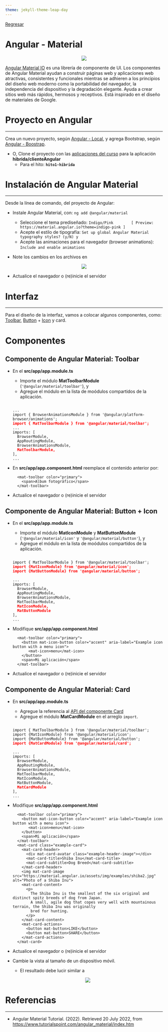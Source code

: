```yaml
---
theme: jekyll-theme-leap-day
---
```


[Regresar](/DAWM/)

Angular - Material 
==================

<p align="center">
  <img src="imagenes/angular_material.jfif">
</p>


[Angular Material IO](https://material.angular.io/) es una librería de componente de UI. Los componentes de Angular Material ayudan a construir páginas web y aplicaciones web atractivas, consistentes y funcionales mientras se adhieren a los principios del diseño web moderno como la portabilidad del navegador, la independencia del dispositivo y la degradación elegante. Ayuda a crear sitios web más rápidos, hermosos y receptivos. Está inspirado en el diseño de materiales de Google.

Proyecto en Angular
===================

* * *

Crea un nuevo proyecto, según [Angular - Local](https://dawfiec.github.io/DAWM/tutoriales/angular_local.html), y agrega Bootstrap, según [Angular - Boostrap](https://dawfiec.github.io/DAWM/tutoriales/angular_bootstrap.html).

* O, Clone el proyecto con las [aplicaciones del curso](https://github.com/DAWFIEC/DAWM-apps) para la aplicación **hibrida/clienteAngular**
    - Para el hito: **`hito1-hibrida`**

Instalación de Angular Material
===============================

* * *

Desde la línea de comando, del proyecto de Angular:

* Instale Angular Material, con: `ng add @angular/material`
  + Seleccione el tema prediseñado: `Indigo/Pink        [ Preview: https://material.angular.io?theme=indigo-pink ]`
  + Acepte el estilo de tipografía: `Set up global Angular Material typography styles? (y/N) y`
  + Acepte las animaciones para el navegador (browser animations): `Include and enable animations`

* Note los cambios en los archivos en

<p align="center">
  <img src="imagenes/angular_material_instalacion.png">
</p>

* Actualice el navegador o (re)inicie el servidor

Interfaz
========

* * *

Para el diseño de la interfaz, vamos a colocar algunos componentes, como: [Toolbar](https://material.angular.io/components/toolbar/api), [Button](https://material.angular.io/components/button/overview) + [Icon](https://material.angular.io/components/icon/api) y card.


Componentes
===========

**Componente de Angular Material:** Toolbar
-------------------------------------------

* En el **src/app/app.module.ts**
  + Importe el módulo **MatToolbarModule** (`'@angular/material/toolbar'`), y 
  + Agregue el módulo en la lista de moódulos compartidos de la aplicación.
 
  <pre><code>
  ...  
  import { BrowserAnimationsModule } from '@angular/platform-browser/animations';  
  <b style="color: red">import { MatToolbarModule } from '@angular/material/toolbar';</b>
  ...  
  imports: [  
    BrowserModule,  
    AppRoutingModule,  
    BrowserAnimationsModule,  
    <b style="color: red">MatToolbarModule,</b>
  ],  
  ...
  </code></pre>

* En **src/app/app.component.html** reemplace el contenido anterior por:

  ```
    <mat-toolbar color="primary">
      <span>Album fotográfico</span>
    </mat-toolbar>
  ```  

* Actualice el navegador o (re)inicie el servidor

**Componente de Angular Material:** Button + Icon
-------------------------------------------------

* En el **src/app/app.module.ts**
  + Importe el módulo **MatIconModule** y **MatButtonModule** (`'@angular/material/icon'` y `'@angular/material/button'`), y 
  + Agregue el módulo en la lista de moódulos compartidos de la aplicación.

  <pre><code>
  import { MatToolbarModule } from '@angular/material/toolbar';  
  <b style="color: red">import {MatIconModule} from '@angular/material/icon';  
  import {MatButtonModule} from '@angular/material/button';</b>

  ...  
  imports: [  
    BrowserModule,  
    AppRoutingModule,  
    BrowserAnimationsModule,  
    MatToolbarModule,  
    <b style="color: red">MatIconModule,  
    MatButtonModule</b>
  ],  
  ...
  </code></pre>

* Modifique **src/app/app.component.html**

  ```
    <mat-toolbar color="primary">  
      <button mat-icon-button color="accent" aria-label="Example icon button with a menu icon">  
         <mat-icon>menu</mat-icon>  
      </button>  
      <span>Mi aplicación</span>  
    </mat-toolbar>
  ```

* Actualice el navegador o (re)inicie el servidor


**Componente de Angular Material:** Card
-------------------------------------------------

* En **src/app/app.module.ts**
  + Agregue la referencia al [API del componente Card](https://material.angular.io/components/card/api)
  + Agregue el módulo **MatCardModule** en el arreglo `import`.


  <pre><code>
  import { MatToolbarModule } from '@angular/material/toolbar';
  import {MatIconModule} from '@angular/material/icon';  
  import {MatButtonModule} from '@angular/material/button';
  <b style="color: red">import {MatCardModule} from '@angular/material/card';</b>

  ...  
  imports: [  
    BrowserModule,  
    AppRoutingModule,  
    BrowserAnimationsModule,  
    MatToolbarModule,
    MatIconModule,  
    MatButtonModule,  
    <b style="color: red">MatCardModule</b>
  ],  
  ...
  </code></pre>

* Modifique **src/app/app.component.html**

  ```
    <mat-toolbar color="primary">  
      <button mat-icon-button color="accent" aria-label="Example icon button with a menu icon">  
         <mat-icon>menu</mat-icon>  
      </button>  
      <span>Mi aplicación</span>  
    </mat-toolbar>
    <mat-card class="example-card">
      <mat-card-header>
        <div mat-card-avatar class="example-header-image"></div>
        <mat-card-title>Shiba Inu</mat-card-title>
        <mat-card-subtitle>Dog Breed</mat-card-subtitle>
      </mat-card-header>
      <img mat-card-image src="https://material.angular.io/assets/img/examples/shiba2.jpg" alt="Photo of a Shiba Inu">
      <mat-card-content>
        <p>
          The Shiba Inu is the smallest of the six original and distinct spitz breeds of dog from Japan.
          A small, agile dog that copes very well with mountainous terrain, the Shiba Inu was originally
          bred for hunting.
        </p>
      </mat-card-content>
      <mat-card-actions>
        <button mat-button>LIKE</button>
        <button mat-button>SHARE</button>
      </mat-card-actions>
    </mat-card>
  ```

* Actualice el navegador o (re)inicie el servidor

* Cambie la vista al tamaño de un dispositivo móvil. 
  + El resultado debe lucir similar a

  <p align="center">
    <img src="imagenes/angular_material_resultado.png">
  </p>



Referencias 
===========

* * *

* Angular Material Tutorial. (2022). Retrieved 20 July 2022, from https://www.tutorialspoint.com/angular_material/index.htm
